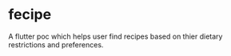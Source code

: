 # fecipe

A flutter poc which helps user find recipes based on thier dietary restrictions and preferences.



